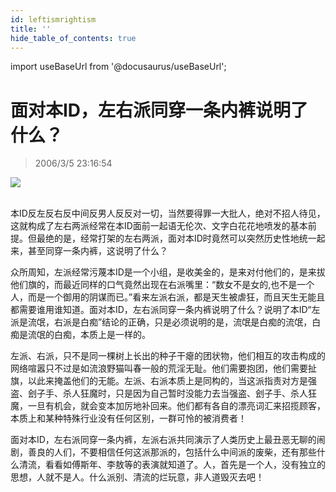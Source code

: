 ```yaml
---
id: leftismrightism
title: ''
hide_table_of_contents: true
---
```


import useBaseUrl from '@docusaurus/useBaseUrl';

# 面对本ID，左右派同穿一条内裤说明了什么？

> 2006/3/5 23:16:54

<div style={{textAlign: 'center'}}>
<img src={useBaseUrl('/img/essays/leftismrightism/1.jpeg')} /><br/><br/>
</div>

本ID反左反右反中间反男人反反对一切，当然要得罪一大批人，绝对不招人待见，这就构成了左右两派经常在本ID面前一起语无伦次、文字白花花地喷发的基本前提。但最绝的是，经常打架的左右两派，面对本ID时竟然可以突然历史性地统一起来，甚至同穿一条内裤，这说明了什么？
 
众所周知，左派经常污蔑本ID是一个小组，是收美金的，是来对付他们的，是来拔他们旗的，而最近同样的口气竟然出现在右派嘴里：“数女不是女的,也不是一个人，而是一个御用的阴谋而已。”看来左派右派，都是天生被虐狂，而且天生无能且都需要谁用谁知道。面对本ID，左右派同穿一条内裤说明了什么？说明了本ID“左派是流氓，右派是白痴”结论的正确，只是必须说明的是，流氓是白痴的流氓，白痴是流氓的白痴，本质上是一样的。

左派、右派，只不是同一棵树上长出的种子干瘪的团状物，他们相互的攻击构成的网络喧嚣只不过是如流浪野猫叫春一般的荒淫无耻。他们需要抱团，他们需要扯旗，以此来掩盖他们的无能。左派、右派本质上是同构的，当这派指责对方是强盗、刽子手、杀人狂魔时，只是因为自己暂时没能力去当强盗、刽子手、杀人狂魔，一旦有机会，就会变本加厉地补回来。他们都有各自的漂亮词汇来招揽顾客，本质上和某种特殊行业没有任何区别，一群可怜的被消费者！

面对本ID，左右派同穿一条内裤，左派右派共同演示了人类历史上最丑恶无聊的闹剧，善良的人们，不要相信任何这派那派的，包括什么中间派的废柴，还有那些什么清流，看看如傅斯年、李敖等的表演就知道了。人，首先是一个人，没有独立的思想，人就不是人。什么派别、清流的烂玩意，非人道毁灭去吧！

